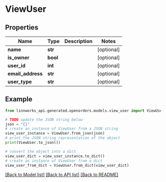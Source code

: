 # ViewUser


## Properties

Name | Type | Description | Notes
------------ | ------------- | ------------- | -------------
**name** | **str** |  | [optional] 
**is_owner** | **bool** |  | [optional] 
**user_id** | **int** |  | [optional] 
**email_address** | **str** |  | [optional] 
**user_type** | **str** |  | [optional] 

## Example

```python
from linnworks_api.generated.openorders.models.view_user import ViewUser

# TODO update the JSON string below
json = "{}"
# create an instance of ViewUser from a JSON string
view_user_instance = ViewUser.from_json(json)
# print the JSON string representation of the object
print(ViewUser.to_json())

# convert the object into a dict
view_user_dict = view_user_instance.to_dict()
# create an instance of ViewUser from a dict
view_user_from_dict = ViewUser.from_dict(view_user_dict)
```
[[Back to Model list]](../README.md#documentation-for-models) [[Back to API list]](../README.md#documentation-for-api-endpoints) [[Back to README]](../README.md)


